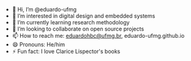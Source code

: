 - 👋 Hi, I’m @eduardo-ufmg
- 👀 I’m interested in digital design and embedded systems
- 🌱 I’m currently learning research methodology
- 💞️ I’m looking to collaborate on open source projects
- 📫 How to reach me: eduardohbc@ufmg.br, eduardo-ufmg.github.io
- 😄 Pronouns: He/him
- ⚡ Fun fact: I love Clarice Lispector's books

<!---
eduardo-ufmg/eduardo-ufmg is a ✨ special ✨ repository because its `README.md` (this file) appears on your GitHub profile.
You can click the Preview link to take a look at your changes.
--->

